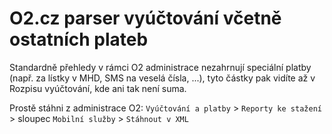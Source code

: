 # O2.cz parser vyúčtování včetně ostatních plateb

Standardně přehledy v rámci O2 administrace nezahrnují speciální platby (např. za lístky v MHD, SMS na veselá čísla, ...), tyto částky pak vidíte až v Rozpisu vyúčtování, kde ani tak není suma.

Prostě stáhni z administrace O2: `Vyúčtování a platby` > `Reporty ke stažení` > sloupec `Mobilní služby` > `Stáhnout v XML`

